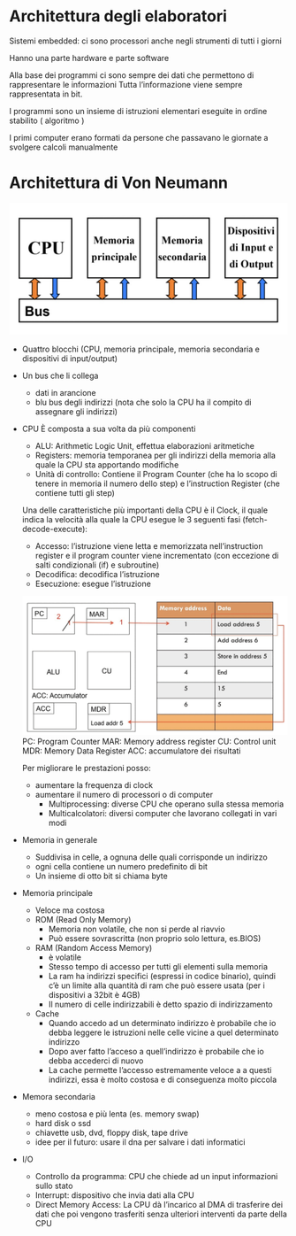 # Architettura degli elaboratori
Sistemi embedded: ci sono processori anche negli strumenti di tutti i giorni

Hanno una parte hardware e parte software

Alla base dei programmi ci sono sempre dei dati che permettono di rappresentare le informazioni
Tutta l’informazione viene sempre rappresentata in bit.

I programmi sono un insieme di istruzioni elementari eseguite in ordine stabilito ( algoritmo )

I primi computer erano formati da persone che passavano le giornate a svolgere calcoli manualmente

# Architettura di Von Neumann

![architettura di Von Neumann](assets/architettura_von_neumann.jpg)

-   Quattro blocchi (CPU, memoria principale, memoria secondaria e dispositivi di input/output)
-   Un bus che li collega 
	-  dati in arancione
	- blu bus degli indirizzi (nota che solo la CPU ha il compito di assegnare gli indirizzi)

-   CPU
    È composta a sua volta da più componenti
    -   ALU: Arithmetic Logic Unit, effettua elaborazioni aritmetiche
    -   Registers: memoria temporanea per gli indirizzi della memoria alla quale la CPU sta apportando modifiche
    -   Unità di controllo: Contiene il Program Counter (che ha lo scopo di tenere in memoria il numero dello step) e l’instruction Register (che contiene tutti gli step)
	
    Una delle caratteristiche più importanti della CPU è il Clock, il quale indica la velocità alla quale la CPU esegue le 3 seguenti fasi (fetch-decode-execute):
    -   Accesso: l’istruzione viene letta e memorizzata nell’instruction register e il program counter viene incrementato (con eccezione di salti condizionali (if) e subroutine)
    -   Decodifica: decodifica l’istruzione
    -   Esecuzione: esegue l’istruzione
	
	![architecture](assets/architecture.gif)
	PC: Program Counter
    MAR: Memory address register
    CU: Control unit
    MDR: Memory Data Register
    ACC: accumulatore dei risultati
	
    Per migliorare le prestazioni posso:
    -   aumentare la frequenza di clock
    -   aumentare il numero di processori o di computer
        -   Multiprocessing: diverse CPU che operano sulla stessa memoria
        -   Multicalcolatori: diversi computer che lavorano collegati in vari modi
-   Memoria in generale
    -   Suddivisa in celle, a ognuna delle quali corrisponde un indirizzo
    -   ogni cella contiene un numero predefinito di bit
    -   Un insieme di otto bit si chiama byte
-   Memoria principale
    -   Veloce ma costosa
    -   ROM (Read Only Memory)
        -   Memoria non volatile, che non si perde al riavvio
        -   Può essere sovrascritta (non proprio solo lettura, es.BIOS)
    -   RAM (Random Access Memory)
        -   è volatile
        -   Stesso tempo di accesso per tutti gli elementi sulla memoria
        -   La ram ha indirizzi specifici (espressi in codice binario), quindi c’è un limite alla quantità di ram che può essere usata (per i dispositivi a 32bit è 4GB)
        -   Il numero di celle indirizzabili è detto spazio di indirizzamento
    -   Cache
        -   Quando accedo ad un determinato indirizzo è probabile che io debba leggere le istruzioni nelle celle vicine a quel determinato indirizzo
        -   Dopo aver fatto l’acceso a quell’indirizzo è probabile che io debba accederci di nuovo
        -   La cache permette l’accesso estremamente veloce a a questi indirizzi, essa è molto costosa e di conseguenza molto piccola
-   Memora secondaria
    -   meno costosa e più lenta (es. memory swap)
    -   hard disk o ssd
    -   chiavette usb, dvd, floppy disk, tape drive
    -   idee per il futuro: usare il dna per salvare i dati informatici
-   I/O
	-   Controllo da programma: CPU che chiede ad un input informazioni sullo stato
	-   Interrupt: dispositivo che invia dati alla CPU
	-   Direct Memory Access: La CPU dà l’incarico al DMA di trasferire dei dati che poi vengono trasferiti senza ulteriori interventi da parte della CPU
